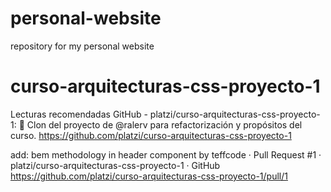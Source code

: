 # personal-website
repository for my personal website
# curso-arquitecturas-css-proyecto-1

Lecturas recomendadas
GitHub - platzi/curso-arquitecturas-css-proyecto-1: 💚 Clon del proyecto de @ralerv para refactorización y propósitos del curso.
https://github.com/platzi/curso-arquitecturas-css-proyecto-1

add: bem methodology in header component by teffcode · Pull Request #1 · platzi/curso-arquitecturas-css-proyecto-1 · GitHub
https://github.com/platzi/curso-arquitecturas-css-proyecto-1/pull/1